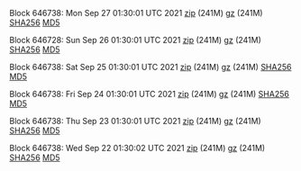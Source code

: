 Block 646738: Mon Sep 27 01:30:01 UTC 2021 [zip](https://files.01coin.io/mainnet/2021-09-27/bootstrap.dat.zip) (241M) [gz](https://files.01coin.io/mainnet/2021-09-27/bootstrap.dat.tar.gz) (241M) [SHA256](https://files.01coin.io/mainnet/2021-09-27/sha256.txt) [MD5](https://files.01coin.io/mainnet/2021-09-27/md5.txt)

Block 646728: Sun Sep 26 01:30:01 UTC 2021 [zip](https://files.01coin.io/mainnet/2021-09-26/bootstrap.dat.zip) (241M) [gz](https://files.01coin.io/mainnet/2021-09-26/bootstrap.dat.tar.gz) (241M) [SHA256](https://files.01coin.io/mainnet/2021-09-26/sha256.txt) [MD5](https://files.01coin.io/mainnet/2021-09-26/md5.txt)

Block 646738: Sat Sep 25 01:30:01 UTC 2021 [zip](https://files.01coin.io/mainnet/2021-09-25/bootstrap.dat.zip) (241M) [gz](https://files.01coin.io/mainnet/2021-09-25/bootstrap.dat.tar.gz) (241M) [SHA256](https://files.01coin.io/mainnet/2021-09-25/sha256.txt) [MD5](https://files.01coin.io/mainnet/2021-09-25/md5.txt)

Block 646738: Fri Sep 24 01:30:01 UTC 2021 [zip](https://files.01coin.io/mainnet/2021-09-24/bootstrap.dat.zip) (241M) [gz](https://files.01coin.io/mainnet/2021-09-24/bootstrap.dat.tar.gz) (241M) [SHA256](https://files.01coin.io/mainnet/2021-09-24/sha256.txt) [MD5](https://files.01coin.io/mainnet/2021-09-24/md5.txt)

Block 646738: Thu Sep 23 01:30:01 UTC 2021 [zip](https://files.01coin.io/mainnet/2021-09-23/bootstrap.dat.zip) (241M) [gz](https://files.01coin.io/mainnet/2021-09-23/bootstrap.dat.tar.gz) (241M) [SHA256](https://files.01coin.io/mainnet/2021-09-23/sha256.txt) [MD5](https://files.01coin.io/mainnet/2021-09-23/md5.txt)

Block 646738: Wed Sep 22 01:30:02 UTC 2021 [zip](https://files.01coin.io/mainnet/2021-09-22/bootstrap.dat.zip) (241M) [gz](https://files.01coin.io/mainnet/2021-09-22/bootstrap.dat.tar.gz) (241M) [SHA256](https://files.01coin.io/mainnet/2021-09-22/sha256.txt) [MD5](https://files.01coin.io/mainnet/2021-09-22/md5.txt)

